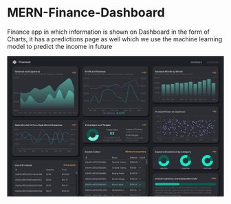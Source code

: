 # MERN-Finance-Dashboard
Finance app in which information is shown on Dashboard in the form of Charts, it has a predictions page as well which we use the machine learning model to predict the income in future


![alt text](https://github.com/shaykhazaan/MERN-Finance-Dashboard/blob/main/server/data/screencapture-localhost-5173-2023-04-13-18_43_46.png?raw=true)
